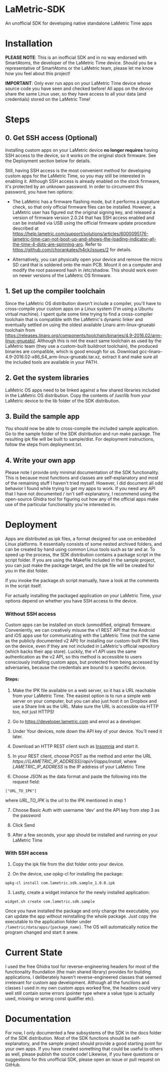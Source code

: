 # LaMetric-SDK
An unofficial SDK for developing native standalone LaMetric Time apps

# Installation

__PLEASE NOTE__: This is an inofficial SDK and in no way endorsed with SmartAtoms, the developer of the LaMetric Time device. Should you be a representative of SmartAtoms or the LaMetric team, please let me know how you feel about this project!

__IMPORTANT__: Only ever run apps on your LaMetric Time device whose source code you have seen and checked before! All apps on the device share the same Linux user, so they have access to all your data (and credentials) stored on the LaMetric Time!

# Steps

## 0. Get SSH access (Optional)

Installing custom apps on your LaMetric device __no longer requires__ having SSH access to the device, so it works on the original stock firmware. See the Deployment section below for details.

Still, having SSH access is the most convenient method for developing custom apps for the LaMetric Time, so you may still be interested in enabling it. Although SSH access is already enabled on the stock firmware, it's protected by an unknown password. In order to circumvent this password, you have two options:

-   The LaMetric has a firmware flashing mode, but it performs a signature check, so that only official firmware files can be installed. However, a LaMetric user has figured out the original signing key, and released a version of firmware version 2.0.24 that has SSH access enabled and can be installed via USB using the official firmware update procedure described at https://help.lametric.com/support/solutions/articles/6000095176-lametric-time-can-not-boot-up-and-shows-the-loading-indicator-all-the-time-4-dots-are-spinning-aro. Refer to https://github.com/chorankates/h4ck/issues/2 for details.
    
-   Alternatively, you can physically open your device and remove the micro SD card that is soldered onto the main PCB. Mount it on a computer and modify the root password hash in /etc/shadow. This should work even on newer versions of the LaMetric OS firmware.
    

## 1. Set up the compiler toolchain

Since the LaMetric OS distribution doesn't include a compiler, you'll have to cross-compile your custom apps on a Linux system (I'm using a Ubuntu virtual machine). I spent quite some time trying to find a cross-compiler toolchain that is compatible with the LaMetric's dynamic linker and eventually settled on using the oldest available Linaro arm-linux-gnueabi toolchain from https://releases.linaro.org/components/toolchain/binaries/4.9-2016.02/arm-linux-gnueabi/. Although this is not the exact same toolchain as used by the LaMetric team (they use a custom-built buildroot toolchain), the produced binaries are compatible, which is good enough for us. Download gcc-linaro-4.9-2016.02-x86_64_arm-linux-gnueabi.tar.xz, extract it and make sure all the included tools are available in your PATH.

## 2. Get the system libraries

LaMetric OS apps need to be linked against a few shared libraries included in the LaMetric OS distribution. Copy the contents of /usr/lib from your LaMetric device to the lib folder of the SDK distribution.

## 3. Build the sample app

You should now be able to cross-compile the included sample application. Go to the sample folder of the SDK distribution and run make package. The resulting ipk file will be built to sample/dist. For deployment instructions, follow the steps from deployment.txt.

## 4. Write your own app

Please note I provide only minimal documentation of the SDK functionality. This is because most functions and classes are self-explanatory and most of the remaining stuff I haven't tried myself. However, I did document all odd behavior I found while trying to get my apps to work. If you need any API that I have not documented / isn't self-explanatory, I recommend using the open-source Ghidra tool for figuring out how any of the official apps make use of the particular functionality you're interested in.

# Deployment

Apps are distributed as ipk files, a format designed for use on embedded Linux platforms. It essentially consists of some nested archived folders, and can be created by hand using common Linux tools such as tar and ar. To speed up the process, the SDK distribution contains a package script in the script folder. If you are using the Makefile included in the sample project, you can just make the package target, and the ipk file will be created for you in the dist folder.

If you invoke the package.sh script manually, have a look at the comments in the script itself.

For actually installing the packaged application on your LaMetric Time, your options depend on whether you have SSH access to the device.

### Without SSH access

Custom apps can be installed on stock (unmodified, original) firmware. Conveniently, we can creatively misuse the v1 REST API that the Android and iOS apps use for communicating with the LaMetric Time (not the same as the publicly documented v2 API) for installing our custom-built IPK files on the device, even if they are not included in LaMetric's official repository (which backs their app store). Luckily, the v1 API uses the same authentication as the v2 API, so this method is accessible to users consciously installing custom apps, but protected from being accessed by adversaries, because the credentials are bound to a specific device.

#### Steps:

1. Make the IPK file available on a web server, so it has a URL reachable from your LaMetric Time. The easiest option is to run a simple web server on your computer, but you can also just host it on Dropbox and use a Share link as the URL. Make sure the URL is accessible via HTTP too, not just HTTPS!

2. Go to https://developer.lametric.com and enrol as a developer.

3. Under Your devices, note down the API key of your device. You’ll need it later.

4. Download an HTTP REST client such as [Insomnia](https://insomnia.rest/download/core/?) and start it.

5. In your REST client, choose POST as the method and enter the URL _https://{LAMETRIC_IP_ADDRESS}/api/v1/apps/install_, where _LAMETRIC_IP_ADDRESS_ is the IP address of your LaMetric Time

6. Choose JSON as the data format and paste the following into the request field:

```
["URL_TO_IPK"] 
```

where _URL_TO_IPK_ is the url to the IPK mentioned in step 1

7. Choose Basic Auth with username 'dev' and the API key from step 3 as the password

8. Click Send

9. After a few seconds, your app should be installed and running on your LaMetric Time

### With SSH access

1. Copy the ipk file from the dist folder onto your device.

2. On the device, use opkg-cl for installing the package:

```
opkg-cl install com.lametric.sdk.sample_1.0.0.ipk
```

3. Lastly, create a widget instance for the newly installed application:

```
widget.sh create com.lametric.sdk.sample
```

Once you have installed the package and only change the executable, you can update the app without reinstalling the whole package. Just copy the executable to the application folder under `/lametric/data/apps/{package_name}`. The OS will automatically notice the program changed and start it anew.

# Current State

I used the free Ghidra tool for reverse-engineering headers for most of the functionality lfoundation (the main shared library) provides for building applications. I deliberately haven't reverse-engineered classes that seemed irrelevant for custom app development. Although all the functions and classes I used in my own custom apps worked fine, the headers could very well still contain some errors (pointer type where a value type is actually used, missing or wrong const qualifier etc).

# Documentation

For now, I only documented a few subsystems of the SDK in the docs folder of the SDK distribution. Most of the SDK functions should be self-explanatory, and the sample project should provide a good starting point for your own apps. If you have created something that could be useful to others as well, please publish the source code! Likewise, if you have questions or suggestions for this unofficial SDK, please open an issue or pull request on GitHub.
